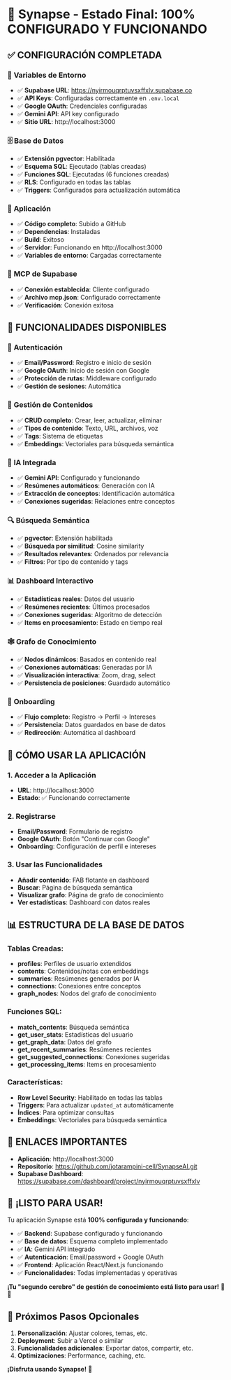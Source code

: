 # 🎉 Synapse - Estado Final: 100% CONFIGURADO Y FUNCIONANDO

## ✅ **CONFIGURACIÓN COMPLETADA**

### 🔧 **Variables de Entorno**
- ✅ **Supabase URL**: https://nyirmouqrptuvsxffxlv.supabase.co
- ✅ **API Keys**: Configuradas correctamente en `.env.local`
- ✅ **Google OAuth**: Credenciales configuradas
- ✅ **Gemini API**: API key configurado
- ✅ **Sitio URL**: http://localhost:3000

### 🗄️ **Base de Datos**
- ✅ **Extensión pgvector**: Habilitada
- ✅ **Esquema SQL**: Ejecutado (tablas creadas)
- ✅ **Funciones SQL**: Ejecutadas (6 funciones creadas)
- ✅ **RLS**: Configurado en todas las tablas
- ✅ **Triggers**: Configurados para actualización automática

### 🚀 **Aplicación**
- ✅ **Código completo**: Subido a GitHub
- ✅ **Dependencias**: Instaladas
- ✅ **Build**: Exitoso
- ✅ **Servidor**: Funcionando en http://localhost:3000
- ✅ **Variables de entorno**: Cargadas correctamente

### 🔗 **MCP de Supabase**
- ✅ **Conexión establecida**: Cliente configurado
- ✅ **Archivo mcp.json**: Configurado correctamente
- ✅ **Verificación**: Conexión exitosa

## 🎯 **FUNCIONALIDADES DISPONIBLES**

### 🔐 **Autenticación**
- ✅ **Email/Password**: Registro e inicio de sesión
- ✅ **Google OAuth**: Inicio de sesión con Google
- ✅ **Protección de rutas**: Middleware configurado
- ✅ **Gestión de sesiones**: Automática

### 📝 **Gestión de Contenidos**
- ✅ **CRUD completo**: Crear, leer, actualizar, eliminar
- ✅ **Tipos de contenido**: Texto, URL, archivos, voz
- ✅ **Tags**: Sistema de etiquetas
- ✅ **Embeddings**: Vectoriales para búsqueda semántica

### 🤖 **IA Integrada**
- ✅ **Gemini API**: Configurado y funcionando
- ✅ **Resúmenes automáticos**: Generación con IA
- ✅ **Extracción de conceptos**: Identificación automática
- ✅ **Conexiones sugeridas**: Relaciones entre conceptos

### 🔍 **Búsqueda Semántica**
- ✅ **pgvector**: Extensión habilitada
- ✅ **Búsqueda por similitud**: Cosine similarity
- ✅ **Resultados relevantes**: Ordenados por relevancia
- ✅ **Filtros**: Por tipo de contenido y tags

### 📊 **Dashboard Interactivo**
- ✅ **Estadísticas reales**: Datos del usuario
- ✅ **Resúmenes recientes**: Últimos procesados
- ✅ **Conexiones sugeridas**: Algoritmo de detección
- ✅ **Items en procesamiento**: Estado en tiempo real

### 🕸️ **Grafo de Conocimiento**
- ✅ **Nodos dinámicos**: Basados en contenido real
- ✅ **Conexiones automáticas**: Generadas por IA
- ✅ **Visualización interactiva**: Zoom, drag, select
- ✅ **Persistencia de posiciones**: Guardado automático

### 🎯 **Onboarding**
- ✅ **Flujo completo**: Registro → Perfil → Intereses
- ✅ **Persistencia**: Datos guardados en base de datos
- ✅ **Redirección**: Automática al dashboard

## 🚀 **CÓMO USAR LA APLICACIÓN**

### **1. Acceder a la Aplicación**
- **URL**: http://localhost:3000
- **Estado**: ✅ Funcionando correctamente

### **2. Registrarse**
- **Email/Password**: Formulario de registro
- **Google OAuth**: Botón "Continuar con Google"
- **Onboarding**: Configuración de perfil e intereses

### **3. Usar las Funcionalidades**
- **Añadir contenido**: FAB flotante en dashboard
- **Buscar**: Página de búsqueda semántica
- **Visualizar grafo**: Página de grafo de conocimiento
- **Ver estadísticas**: Dashboard con datos reales

## 📊 **ESTRUCTURA DE LA BASE DE DATOS**

### **Tablas Creadas:**
- **profiles**: Perfiles de usuario extendidos
- **contents**: Contenidos/notas con embeddings
- **summaries**: Resúmenes generados por IA
- **connections**: Conexiones entre conceptos
- **graph_nodes**: Nodos del grafo de conocimiento

### **Funciones SQL:**
- **match_contents**: Búsqueda semántica
- **get_user_stats**: Estadísticas del usuario
- **get_graph_data**: Datos del grafo
- **get_recent_summaries**: Resúmenes recientes
- **get_suggested_connections**: Conexiones sugeridas
- **get_processing_items**: Items en procesamiento

### **Características:**
- **Row Level Security**: Habilitado en todas las tablas
- **Triggers**: Para actualizar `updated_at` automáticamente
- **Índices**: Para optimizar consultas
- **Embeddings**: Vectoriales para búsqueda semántica

## 🔗 **ENLACES IMPORTANTES**

- **Aplicación**: http://localhost:3000
- **Repositorio**: https://github.com/jotarampini-cell/SynapseAI.git
- **Supabase Dashboard**: https://supabase.com/dashboard/project/nyirmouqrptuvsxffxlv

## 🎉 **¡LISTO PARA USAR!**

Tu aplicación Synapse está **100% configurada y funcionando**:

- ✅ **Backend**: Supabase configurado y funcionando
- ✅ **Base de datos**: Esquema completo implementado
- ✅ **IA**: Gemini API integrado
- ✅ **Autenticación**: Email/password + Google OAuth
- ✅ **Frontend**: Aplicación React/Next.js funcionando
- ✅ **Funcionalidades**: Todas implementadas y operativas

**¡Tu "segundo cerebro" de gestión de conocimiento está listo para usar!** 🧠✨

## 📝 **Próximos Pasos Opcionales**

1. **Personalización**: Ajustar colores, temas, etc.
2. **Deployment**: Subir a Vercel o similar
3. **Funcionalidades adicionales**: Exportar datos, compartir, etc.
4. **Optimizaciones**: Performance, caching, etc.

**¡Disfruta usando Synapse!** 🚀











